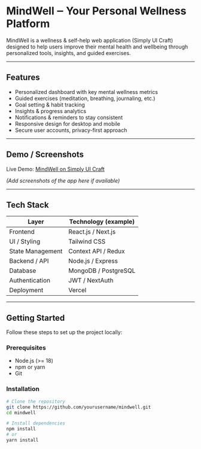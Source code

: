# MindWell ‒ Your Personal Wellness Platform

MindWell is a wellness & self-help web application (Simply UI Craft) designed to help users improve their mental health and wellbeing through personalized tools, insights, and guided exercises.

---

## Features

- Personalized dashboard with key mental wellness metrics  
- Guided exercises (meditation, breathing, journaling, etc.)  
- Goal setting & habit tracking  
- Insights & progress analytics  
- Notifications & reminders to stay consistent  
- Responsive design for desktop and mobile  
- Secure user accounts, privacy-first approach  

---

## Demo / Screenshots

Live Demo: [MindWell on Simply UI Craft](https://simply-ui-craft.vercel.app/)  

*(Add screenshots of the app here if available)*

---

## Tech Stack

| Layer | Technology (example) |
|---|---|
| Frontend | React.js / Next.js |
| UI / Styling | Tailwind CSS |
| State Management | Context API / Redux |
| Backend / API | Node.js / Express |
| Database | MongoDB / PostgreSQL |
| Authentication | JWT / NextAuth |
| Deployment | Vercel |

---

## Getting Started

Follow these steps to set up the project locally:

### Prerequisites

- Node.js (>= 18)  
- npm or yarn  
- Git  

### Installation

```bash
# Clone the repository
git clone https://github.com/yourusername/mindwell.git
cd mindwell

# Install dependencies
npm install
# or
yarn install
